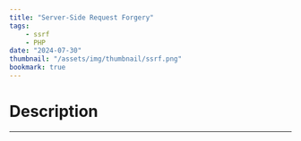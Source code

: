 ```yaml
---
title: "Server-Side Request Forgery"
tags:
    - ssrf
    - PHP
date: "2024-07-30"
thumbnail: "/assets/img/thumbnail/ssrf.png"
bookmark: true
---
```

# Description
---